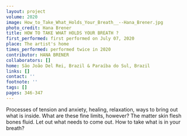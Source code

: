 ```yaml
---
layout: project
volume: 2020
image: How_to_Take_What_Holds_Your_Breath__--Hana_Brener.jpg
photo_credit: Hana Brener
title: HOW TO TAKE WHAT HOLDS YOUR BREATH ?
first_performed: first performed on July 07, 2020
place: The artist's home
times_performed: performed twice in 2020
contributor: HANA BRENER
collaborators: []
home: São João Del Rei, Brazil & Paraíba do Sul, Brazil
links: []
contact: ''
footnote: ''
tags: []
pages: 346-347
---
```




Processes of tension and anxiety, healing, relaxation, ways to bring out what is inside.
What are these fine limits, however?
The matter skin flesh bones fluid. Let out what needs to come out. How to take what is in your breath?
